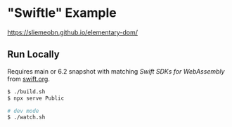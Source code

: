 # "Swiftle" Example

https://sliemeobn.github.io/elementary-dom/

## Run Locally

Requires main or 6.2 snapshot with matching *Swift SDKs for WebAssembly* from [swift.org](https://www.swift.org/install).

```sh
$ ./build.sh
$ npx serve Public
```

```sh
# dev mode
$ ./watch.sh
```
